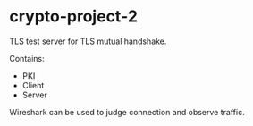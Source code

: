 # crypto-project-2
TLS test server for TLS mutual handshake.

Contains:
* PKI
* Client
* Server

Wireshark can be used to judge connection and observe traffic.
